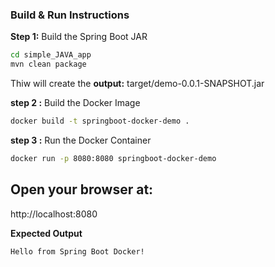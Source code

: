 ### Build & Run Instructions  

**Step 1:** Build the Spring Boot JAR
```bash
cd simple_JAVA_app
mvn clean package
```
Thiw will create the **output:** target/demo-0.0.1-SNAPSHOT.jar

**step 2 :**  Build the Docker Image

```bash
docker build -t springboot-docker-demo .
```
**step 3 :** Run the Docker Container
```bash
docker run -p 8080:8080 springboot-docker-demo
```

## Open your browser at:
http://localhost:8080

**Expected Output**
```bash
Hello from Spring Boot Docker!
```




